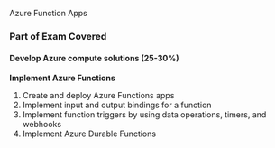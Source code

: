 Azure Function Apps

### Part of Exam Covered
#### Develop Azure compute solutions (25-30%)
**Implement Azure Functions**
1. Create and deploy Azure Functions apps
2. Implement input and output bindings for a function
3. Implement function triggers by using data operations, timers, and webhooks
4. Implement Azure Durable Functions

